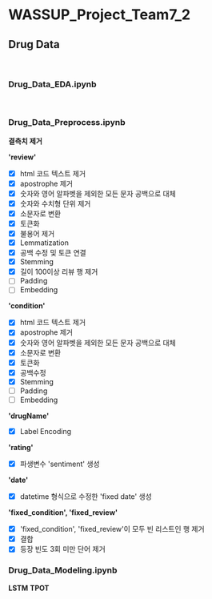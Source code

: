 # WASSUP_Project_Team7_2
## Drug Data
<br/>

### Drug_Data_EDA.ipynb
<br/>

### Drug_Data_Preprocess.ipynb
**결측치 제거**

**'review'**
* [X] html 코드 텍스트 제거 
* [X] apostrophe 제거
* [X] 숫자와 영어 알파벳을 제외한 모든 문자 공백으로 대체
* [X] 숫자와 수치형 단위 제거
* [X] 소문자로 변환
* [X] 토큰화
* [X] 불용어 제거
* [X] Lemmatization
* [X] 공백 수정 및 토큰 연결
* [X] Stemming
* [X] 길이 100이상 리뷰 행 제거
* [ ] Padding
* [ ] Embedding

**'condition'**
* [X] html 코드 텍스트 제거 
* [X] apostrophe 제거
* [X] 숫자와 영어 알파벳을 제외한 모든 문자 공백으로 대체
* [X] 소문자로 변환
* [X] 토큰화
* [X] 공백수정
* [X] Stemming 
* [ ] Padding
* [ ] Embedding

**'drugName'**
* [X] Label Encoding

**'rating'**
* [X] 파생변수 'sentiment' 생성

**'date'**
* [X] datetime 형식으로 수정한 'fixed date' 생성

**'fixed_condition', 'fixed_review'**
* [X] 'fixed_condition', 'fixed_review'이 모두 빈 리스트인 행 제거
* [X] 결합
* [X] 등장 빈도 3회 미만 단어 제거

### Drug_Data_Modeling.ipynb
**LSTM**
**TPOT**